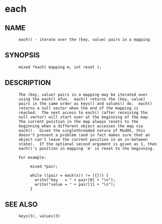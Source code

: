 # each
## NAME
          each() - iterate over the (key, value) pairs in a mapping

## SYNOPSIS
          mixed *each( mapping m, int reset );

## DESCRIPTION
          The (key, value) pairs in a mapping may be iterated over
          using the each() efun.  each() returns the (key, value)
          pairs in the same order as keys() and values() do.  each()
          returns a null vector when the end of the mapping is
          reached.  The next access to each() (after receiving the
          null vector) will start over at the beginning of the map.
          The current position in the map always resets to the
          beginning when a different object accesses the map via
          each().  Given the singlethreaded nature of MudOS, this
          doesn't present a problem (and in fact makes sure that an
          object can't leave the current position in an in-between
          state).  If the optional second argument is given as 1, then
          each()'s position in mapping `m' is reset to the beginning.

          For example:

               mixed *pair;

               while ((pair = each(x)) != ({})) {
                 write("key   = " + pair[0] + "\n");
                 write("value = " + pair[1] + "\n");
               }

## SEE ALSO
          keys(3), values(3)
